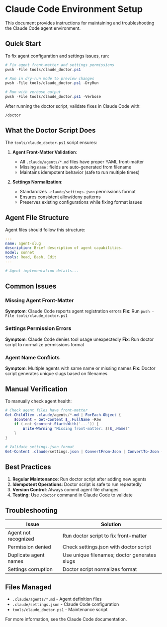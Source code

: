 # Claude Code Environment Setup

This document provides instructions for maintaining and troubleshooting the Claude Code agent environment.

## Quick Start

To fix agent configuration and settings issues, run:

```powershell
# Fix agent front-matter and settings permissions
pwsh -File tools/claude_doctor.ps1

# Run in dry-run mode to preview changes
pwsh -File tools/claude_doctor.ps1 -DryRun

# Run with verbose output
pwsh -File tools/claude_doctor.ps1 -Verbose
```

After running the doctor script, validate fixes in Claude Code with:
```
/doctor
```

## What the Doctor Script Does

The `tools/claude_doctor.ps1` script ensures:

1. **Agent Front-Matter Validation**:
   - All `.claude/agents/*.md` files have proper YAML front-matter
   - Missing `name:` fields are auto-generated from filename
   - Maintains idempotent behavior (safe to run multiple times)

2. **Settings Normalization**:
   - Standardizes `.claude/settings.json` permissions format
   - Ensures consistent allow/deny patterns
   - Preserves existing configurations while fixing format issues

## Agent File Structure

Agent files should follow this structure:

```yaml
---
name: agent-slug
description: Brief description of agent capabilities.
model: sonnet
tools: Read, Bash, Edit
---

# Agent implementation details...
```

## Common Issues

### Missing Agent Front-Matter
**Symptom**: Claude Code reports agent registration errors
**Fix**: Run `pwsh -File tools/claude_doctor.ps1`

### Settings Permission Errors
**Symptom**: Claude Code denies tool usage unexpectedly
**Fix**: Run doctor script to normalize permissions format

### Agent Name Conflicts
**Symptom**: Multiple agents with same name or missing names
**Fix**: Doctor script generates unique slugs based on filenames

## Manual Verification

To manually check agent health:

```powershell
# Check agent files have front-matter
Get-ChildItem .claude/agents/*.md | ForEach-Object {
    $content = Get-Content $_.FullName -Raw
    if (-not $content.StartsWith('---')) {
        Write-Warning "Missing front-matter: $($_.Name)"
    }
}

# Validate settings.json format
Get-Content .claude/settings.json | ConvertFrom-Json | ConvertTo-Json -Depth 10
```

## Best Practices

1. **Regular Maintenance**: Run doctor script after adding new agents
2. **Idempotent Operations**: Doctor script is safe to run repeatedly
3. **Version Control**: Always commit agent file changes
4. **Testing**: Use `/doctor` command in Claude Code to validate

## Troubleshooting

| Issue | Solution |
|-------|----------|
| Agent not recognized | Run doctor script to fix front-matter |
| Permission denied | Check settings.json with doctor script |
| Duplicate agent names | Use unique filenames; doctor generates slugs |
| Settings corruption | Doctor script normalizes format |

## Files Managed

- `.claude/agents/*.md` - Agent definition files
- `.claude/settings.json` - Claude Code configuration
- `tools/claude_doctor.ps1` - Maintenance script

For more information, see the Claude Code documentation.